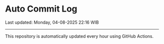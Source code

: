# Auto Commit Log

Last updated: Monday, 04-08-2025 22:16 WIB

---

This repository is automatically updated every hour using GitHub Actions.
